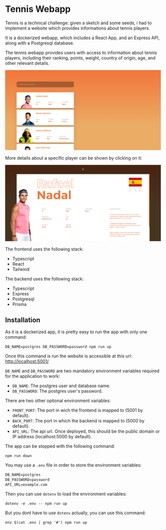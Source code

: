 # Tennis Webapp

Tennis is a technical challenge: given a sketch and some seeds, i had to implement a website which provides informations about tennis players.

It is a dockerized webapp, which includes a React App, and an Express API, along with a Postgresql database.

The tennis webapp provides users with access to information about tennis players, including their ranking, points, weight, country of origin, age, and other relevant details.

![Home](res/home.png)

More details about a specific player can be shown by clicking on it:

![Details](res/details.png)

The frontend uses the following stack:
  - Typescript
  - React
  - Tailwind

The backend uses the following stack:
  - Typescript
  - Express
  - Postgresql
  - Prisma

## Installation

As it is a dockerized app, it is pretty easy to run the app with only one command:

```
DB_NAME=postgres DB_PASSWORD=password npm run up
```

Once this command is run the website is accessible at this url: [http://localhost:5001/](http://localhost:5001/)

`DB_NAME` and `DB_PASSWORD` are two mandatory environment variables required for the application to work:
  - `DB_NAME`: The postgres user and database name.
  - `DB_PASSWORD`: The postgres user's password.

There are two other optional environment variables:
  - `FRONT_PORT`: The port in wich the frontend is mapped to (5001 by default).
  - `BACK_PORT`: The port in which the backend is mapped to (5000 by default).
  - `API_URL`: The api url. Once deployed, this should be the public domain or IP address (localhost:5000 by default).

The app can be stopped with the following command:

```
npm run down
```

You may use a `.env` file in order to store the environment variables:

```
DB_NAME=postgres
DB_PASSWORD=password
API_URL=example.com
```

Then you can use `dotenv` to load the environment variables:

```
dotenv -e .env -- npm run up
```

But you dont have to use `dotenv` actually, you can use this command:

```
env $(cat .env | grep '#') npm run up
```
